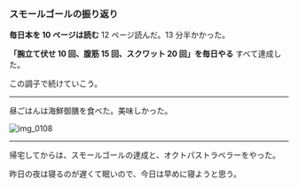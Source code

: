 ### スモールゴールの振り返り
**毎日本を 10 ページは読む**
12 ページ読んだ。13 分半かかった。

**「腕立て伏せ 10 回、腹筋 15 回、スクワット 20 回」を毎日やる**
すべて達成した。

この調子で続けていこう。

---

昼ごはんは海鮮御膳を食べた。美味しかった。

![img_0108](/images/2018/09/img_0108.jpg)

---

帰宅してからは、スモールゴールの達成と、オクトパストラベラーをやった。

昨日の夜は寝るのが遅くて眠いので、今日は早めに寝ようと思う。
